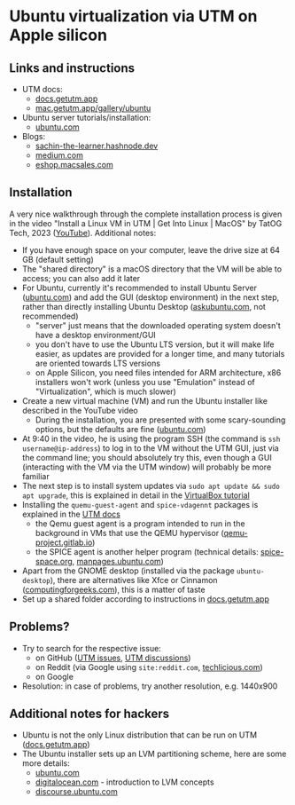 # Ubuntu virtualization via UTM on Apple silicon

## Links and instructions

- UTM docs:
  - [docs.getutm.app](https://docs.getutm.app/guides/ubuntu/)
  - [mac.getutm.app/gallery/ubuntu](https://mac.getutm.app/gallery/ubuntu-20-04)
- Ubuntu server tutorials/installation:
  - [ubuntu.com](https://ubuntu.com/server/docs/tutorials)
- Blogs:
  - [sachin-the-learner.hashnode.dev](https://sachin-the-learner.hashnode.dev/install-ubuntu-using-utm-on-mac)
  - [medium.com](https://medium.com/@lizrice/linux-vms-on-an-m1-based-mac-with-vscode-and-utm-d73e7cb06133)
  - [eshop.macsales.com](https://eshop.macsales.com/blog/72081-utm-virtual-machine-on-m1-mac/)

## Installation

A very nice walkthrough through the complete installation process is given in the video "Install a Linux VM in UTM | Get Into Linux | MacOS" by TatOG Tech, 2023 ([YouTube](https://www.youtube.com/watch?v=FS-HJTM6Oec)). Additional notes:

- If you have enough space on your computer, leave the drive size at 64 GB (default setting)
- The "shared directory" is a macOS directory that the VM will be able to access; you can also add it later
- For Ubuntu, currently it's recommended to install Ubuntu Server ([ubuntu.com](https://ubuntu.com/download/server/arm)) and add the GUI (desktop environment) in the next step, rather than directly installing Ubuntu Desktop ([askubuntu.com](https://askubuntu.com/questions/1405124/install-ubuntu-desktop-22-04-arm64-on-macos-apple-silicon-m1-pro-max-in-parall), not recommended)
  - "server" just means that the downloaded operating system doesn't have a desktop environment/GUI
  - you don't have to use the Ubuntu LTS version, but it will make life easier, as updates are provided for a longer time, and many tutorials are oriented towards LTS versions
  - on Apple Silicon, you need files intended for ARM architecture, x86 installers won't work (unless you use "Emulation" instead of "Virtualization", which is much slower)
- Create a new virtual machine (VM) and run the Ubuntu installer like described in the YouTube video
  - During the installation, you are presented with some scary-sounding options, but the defaults are fine ([ubuntu.com](https://ubuntu.com/server/docs/install/step-by-step))
- At 9:40 in the video, he is using the program SSH (the command is `ssh username@ip-address`) to log in to the VM without the UTM GUI, just via the command line; you should absolutely try this, even though a GUI (interacting with the VM via the UTM window) will probably be more familiar
- The next step is to install system updates via `sudo apt update && sudo apt upgrade`, this is explained in detail in the [VirtualBox tutorial](install_linux_in_virtualbox.md)
- Installing the `quemu-guest-agent` and `spice-vdagennt` packages is explained in the [UTM docs](https://docs.getutm.app/guest-support/linux/)
  - the Qemu guest agent is a program intended to run in the background in VMs that use the QEMU hypervisor ([qemu-project.gitlab.io](https://qemu-project.gitlab.io/qemu/interop/qemu-ga.html))
  - the SPICE agent is another helper program (technical details: [spice-space.org](https://www.spice-space.org/index.html), [manpages.ubuntu.com](https://manpages.ubuntu.com/manpages/lunar/man1/spice-vdagent.1.html))
- Apart from the GNOME desktop (installed via the package `ubuntu-desktop`), there are alternatives like Xfce or Cinnamon ([computingforgeeks.com](https://computingforgeeks.com/how-to-install-cinnamon-desktop-environment-on-debian/)), this is a matter of taste
- Set up a shared folder according to instructions in [docs.getutm.app](https://docs.getutm.app/guest-support/linux/#virtfs)

## Problems?

- Try to search for the respective issue:
  - on GitHub ([UTM issues](https://github.com/utmapp/UTM/issues), [UTM discussions](https://github.com/utmapp/UTM/discussions/))
  - on Reddit (via Google using `site:reddit.com`, [techlicious.com](https://www.techlicious.com/tip/google-search-tips-everone-should-know/))
  - on Google
- Resolution: in case of problems, try another resolution, e.g. 1440x900

## Additional notes for hackers

- Ubuntu is not the only Linux distribution that can be run on UTM ([docs.getutm.app](https://docs.getutm.app/guides/guides/))
- The Ubuntu installer sets up an LVM partitioning scheme, here are some more details:
  - [ubuntu.com](https://ubuntu.com/server/docs/install/storage)
  - [digitalocean.com](https://www.digitalocean.com/community/tutorials/an-introduction-to-lvm-concepts-terminology-and-operations) - introduction to LVM concepts
  - [discourse.ubuntu.com](https://discourse.ubuntu.com/t/how-is-the-size-of-the-lvm-container-decided/24608)
